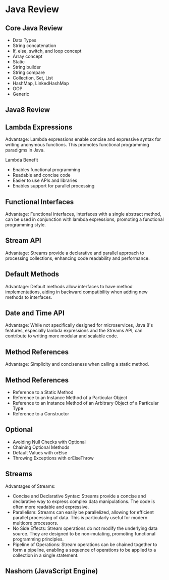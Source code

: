 # Java Review

## Core Java Review

* Data Types
* String concatenation
* If, else, switch, and loop concept
* Array concept
* Static
* String builder
* String compare
* Collection, Set, List
* HashMap, LinkedHashMap
* OOP
* Generic

## Java8 Review

## Lambda Expressions

Advantage: Lambda expressions enable concise and expressive syntax for writing anonymous functions. This promotes
functional programming paradigms in Java.

Lambda Benefit

* Enables functional programming
* Readable and concise code
* Easier to use APIs and libraries
* Enables support for parallel processing

## Functional Interfaces

Advantage: Functional interfaces, interfaces with a single abstract method, can be used in conjunction with lambda
expressions, promoting a functional programming style.

## Stream API

Advantage: Streams provide a declarative and parallel approach to processing collections, enhancing code readability and
performance.

## Default Methods

Advantage: Default methods allow interfaces to have method implementations, aiding in backward compatibility when adding
new methods to interfaces.

## Date and Time API

Advantage: While not specifically designed for microservices, Java 8's features, especially lambda expressions and the
Streams API, can contribute to writing more modular and scalable code.

## Method References

Advantage: Simplicity and conciseness when calling a static method.

## Method References

* Reference to a Static Method
* Reference to an Instance Method of a Particular Object
* Reference to an Instance Method of an Arbitrary Object of a Particular Type
* Reference to a Constructor

## Optional

* Avoiding Null Checks with Optional
* Chaining Optional Methods
* Default Values with orElse
* Throwing Exceptions with orElseThrow

## Streams

Advantages of Streams:

* Concise and Declarative Syntax: Streams provide a concise and declarative way to express complex data manipulations.
  The code is often more readable and expressive.
* Parallelism: Streams can easily be parallelized, allowing for efficient parallel processing of data. This is
  particularly useful for modern multicore processors.
* No Side Effects: Stream operations do not modify the underlying data source. They are designed to be non-mutating,
  promoting functional programming principles.
* Pipeline of Operations: Stream operations can be chained together to form a pipeline, enabling a sequence of
  operations to be applied to a collection in a single statement.

## Nashorn (JavaScript Engine)


